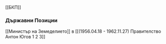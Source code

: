 [[БКП]]

### Държавни Позиции
[[Министър на Земеделието]] в [[(1956.04.18 - 1962.11.27) Правителство Антон Югов 1 2 3]]